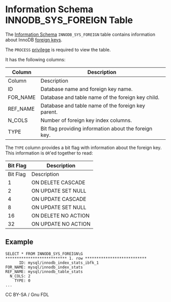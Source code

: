# Information Schema INNODB\_SYS\_FOREIGN Table

The [Information Schema](../../) `INNODB_SYS_FOREIGN` table contains information about InnoDB [foreign keys](../../../../../../../ha-and-performance/optimization-and-tuning/optimization-and-indexes/foreign-keys.md).

The `PROCESS` [privilege](../../../../../account-management-sql-statements/grant.md) is required to view the table.

It has the following columns:

| Column    | Description                                           |
| --------- | ----------------------------------------------------- |
| Column    | Description                                           |
| ID        | Database name and foreign key name.                   |
| FOR\_NAME | Database and table name of the foreign key child.     |
| REF\_NAME | Database and table name of the foreign key parent.    |
| N\_COLS   | Number of foreign key index columns.                  |
| TYPE      | Bit flag providing information about the foreign key. |

The `TYPE` column provides a bit flag with information about the foreign key. This information is `OR`'ed together to read:

| Bit Flag | Description         |
| -------- | ------------------- |
| Bit Flag | Description         |
| 1        | ON DELETE CASCADE   |
| 2        | ON UPDATE SET NULL  |
| 4        | ON UPDATE CASCADE   |
| 8        | ON UPDATE SET NULL  |
| 16       | ON DELETE NO ACTION |
| 32       | ON UPDATE NO ACTION |

## Example

```
SELECT * FROM INNODB_SYS_FOREIGN\G
*************************** 1. row ***************************
      ID: mysql/innodb_index_stats_ibfk_1
FOR_NAME: mysql/innodb_index_stats
REF_NAME: mysql/innodb_table_stats
  N_COLS: 2
    TYPE: 0
...
```

CC BY-SA / Gnu FDL
